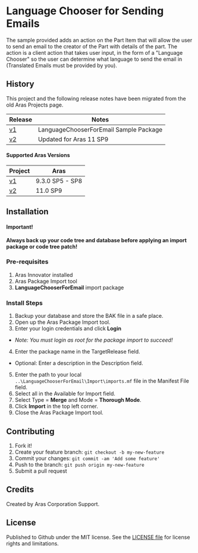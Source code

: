# Language Chooser for Sending Emails

The sample provided adds an action on the Part Item that will allow the user to send an email to the creator of the Part with details of the part. The action is a client action that takes user input, in the form of a "Language Chooser" so the user can determine what language to send the email in (Translated Emails must be provided by you).

## History

This project and the following release notes have been migrated from the old Aras Projects page.

Release | Notes
--------|--------
[v1](https://github.com/ArasLabs/email-language-chooser/releases/tag/v1) | LanguageChooserForEmail Sample Package
[v2](https://github.com/ArasLabs/email-language-chooser/releases/tag/v2) | Updated for Aras 11 SP9

#### Supported Aras Versions

Project | Aras
--------|------
[v1](https://github.com/ArasLabs/email-language-chooser/releases/tag/v1) | 9.3.0 SP5 - SP8
[v2](https://github.com/ArasLabs/email-language-chooser/releases/tag/v2) | 11.0 SP9

## Installation

#### Important!
**Always back up your code tree and database before applying an import package or code tree patch!**

### Pre-requisites

1. Aras Innovator installed
2. Aras Package Import tool
3. **LanguageChooserForEmail** import package

### Install Steps

1. Backup your database and store the BAK file in a safe place.
2. Open up the Aras Package Import tool.
3. Enter your login credentials and click **Login**
  * _Note: You must login as root for the package import to succeed!_
4. Enter the package name in the TargetRelease field.
  * Optional: Enter a description in the Description field.
5. Enter the path to your local `..\LanguageChooserForEmail\Import\imports.mf` file in the Manifest File field.
6. Select all in the Available for Import field.
7. Select Type = **Merge** and Mode = **Thorough Mode**.
8. Click **Import** in the top left corner.
9. Close the Aras Package Import tool.

## Contributing

1. Fork it!
2. Create your feature branch: `git checkout -b my-new-feature`
3. Commit your changes: `git commit -am 'Add some feature'`
4. Push to the branch: `git push origin my-new-feature`
5. Submit a pull request

## Credits

Created by Aras Corporation Support.

## License

Published to Github under the MIT license. See the [LICENSE file](./LICENSE.md) for license rights and limitations.
